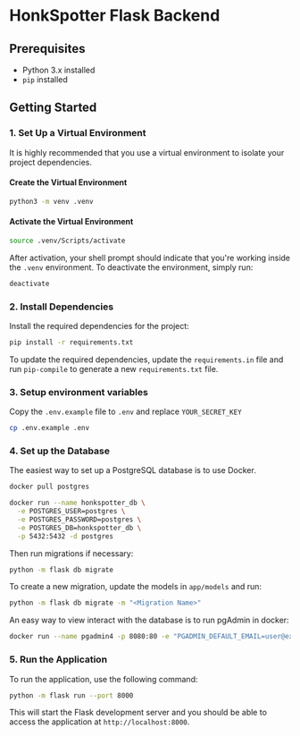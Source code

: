 # HonkSpotter Flask Backend

## Prerequisites

- Python 3.x installed
- `pip` installed

## Getting Started

### 1. Set Up a Virtual Environment

It is highly recommended that you use a virtual environment to isolate your project dependencies.

#### Create the Virtual Environment

```bash
python3 -m venv .venv
```

#### Activate the Virtual Environment

```bash
source .venv/Scripts/activate
```

After activation, your shell prompt should indicate that you're working inside the `.venv` environment. To deactivate the environment, simply run:

```bash
deactivate
```

### 2. Install Dependencies

Install the required dependencies for the project:

```bash
pip install -r requirements.txt
```

To update the required dependencies, update the `requirements.in` file and run `pip-compile` to generate a new `requirements.txt` file.

### 3. Setup environment variables

Copy the `.env.example` file to `.env` and replace `YOUR_SECRET_KEY`

```bash
cp .env.example .env
```

### 4. Set up the Database

The easiest way to set up a PostgreSQL database is to use Docker.

```bash
docker pull postgres

docker run --name honkspotter_db \
  -e POSTGRES_USER=postgres \
  -e POSTGRES_PASSWORD=postgres \
  -e POSTGRES_DB=honkspotter_db \
  -p 5432:5432 -d postgres
```

Then run migrations if necessary:

```bash
python -m flask db migrate
```

To create a new migration, update the models in `app/models` and run:

```bash
python -m flask db migrate -m "<Migration Name>"
```

An easy way to view interact with the database is to run pgAdmin in docker:

```bash
docker run --name pgadmin4 -p 8080:80 -e "PGADMIN_DEFAULT_EMAIL=user@example.com" -e "PGADMIN_DEFAULT_PASSWORD=admin" -d dpage/pgadmin4
```

### 5. Run the Application

To run the application, use the following command:

```bash
python -m flask run --port 8000
```

This will start the Flask development server and you should be able to access the application at `http://localhost:8000`.
